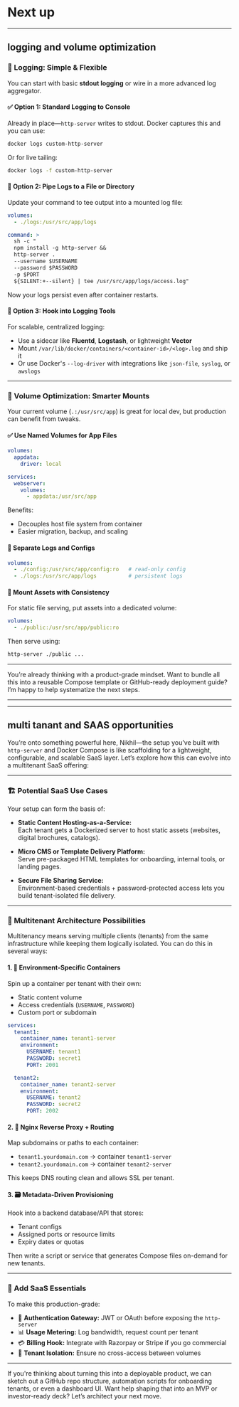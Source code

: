 # Next up 
---
## logging and volume optimization


### 📜 Logging: Simple & Flexible

You can start with basic **stdout logging** or wire in a more advanced log aggregator.

#### ✅ Option 1: Standard Logging to Console
Already in place—`http-server` writes to stdout. Docker captures this and you can use:

```bash
docker logs custom-http-server
```

Or for live tailing:

```bash
docker logs -f custom-http-server
```

#### 🔗 Option 2: Pipe Logs to a File or Directory
Update your command to tee output into a mounted log file:

```yaml
volumes:
  - ./logs:/usr/src/app/logs

command: >
  sh -c "
  npm install -g http-server &&
  http-server . 
  --username $USERNAME 
  --password $PASSWORD 
  -p $PORT 
  ${SILENT:+--silent} | tee /usr/src/app/logs/access.log"
```

Now your logs persist even after container restarts.

#### 🚀 Option 3: Hook into Logging Tools
For scalable, centralized logging:

- Use a sidecar like **Fluentd**, **Logstash**, or lightweight **Vector**
- Mount `/var/lib/docker/containers/<container-id>/<log>.log` and ship it
- Or use Docker's `--log-driver` with integrations like `json-file`, `syslog`, or `awslogs`

---

### 💾 Volume Optimization: Smarter Mounts

Your current volume (`.:/usr/src/app`) is great for local dev, but production can benefit from tweaks.

#### ✅ Use Named Volumes for App Files
```yaml
volumes:
  appdata:
    driver: local

services:
  webserver:
    volumes:
      - appdata:/usr/src/app
```

Benefits:
- Decouples host file system from container
- Easier migration, backup, and scaling

#### 🔐 Separate Logs and Configs
```yaml
volumes:
  - ./config:/usr/src/app/config:ro   # read-only config
  - ./logs:/usr/src/app/logs          # persistent logs
```

#### 🏃 Mount Assets with Consistency
For static file serving, put assets into a dedicated volume:

```yaml
volumes:
  - ./public:/usr/src/app/public:ro
```

Then serve using:
```bash
http-server ./public ...
```

---

You’re already thinking with a product-grade mindset. Want to bundle all this into a reusable Compose template or GitHub-ready deployment guide? I’m happy to help systematize the next steps.


---
---

## multi tanant and SAAS opportunities 

You’re onto something powerful here, Nikhil—the setup you’ve built with `http-server` and Docker Compose is like scaffolding for a lightweight, configurable, and scalable SaaS layer. Let’s explore how this can evolve into a multitenant SaaS offering:

---

### 🏗️ Potential SaaS Use Cases

Your setup can form the basis of:

- **Static Content Hosting-as-a-Service:**  
  Each tenant gets a Dockerized server to host static assets (websites, digital brochures, catalogs).

- **Micro CMS or Template Delivery Platform:**  
  Serve pre-packaged HTML templates for onboarding, internal tools, or landing pages.

- **Secure File Sharing Service:**  
  Environment-based credentials + password-protected access lets you build tenant-isolated file delivery.

---

### 🧱 Multitenant Architecture Possibilities

Multitenancy means serving multiple clients (tenants) from the same infrastructure while keeping them logically isolated. You can do this in several ways:

#### 1. 🪪 **Environment-Specific Containers**
Spin up a container per tenant with their own:
- Static content volume
- Access credentials (`USERNAME`, `PASSWORD`)
- Custom port or subdomain

```yaml
services:
  tenant1:
    container_name: tenant1-server
    environment:
      USERNAME: tenant1
      PASSWORD: secret1
      PORT: 2001

  tenant2:
    container_name: tenant2-server
    environment:
      USERNAME: tenant2
      PASSWORD: secret2
      PORT: 2002
```

#### 2. 🔀 **Nginx Reverse Proxy + Routing**
Map subdomains or paths to each container:
- `tenant1.yourdomain.com` → container `tenant1-server`
- `tenant2.yourdomain.com` → container `tenant2-server`

This keeps DNS routing clean and allows SSL per tenant.

#### 3. 🗃️ **Metadata-Driven Provisioning**
Hook into a backend database/API that stores:
- Tenant configs
- Assigned ports or resource limits
- Expiry dates or quotas

Then write a script or service that generates Compose files on-demand for new tenants.

---

### 🔄 Add SaaS Essentials

To make this production-grade:
- 🔐 **Authentication Gateway:** JWT or OAuth before exposing the `http-server`
- 📊 **Usage Metering:** Log bandwidth, request count per tenant
- 💳 **Billing Hook:** Integrate with Razorpay or Stripe if you go commercial
- 📁 **Tenant Isolation:** Ensure no cross-access between volumes

---

If you're thinking about turning this into a deployable product, we can sketch out a GitHub repo structure, automation scripts for onboarding tenants, or even a dashboard UI. Want help shaping that into an MVP or investor-ready deck? Let’s architect your next move.
